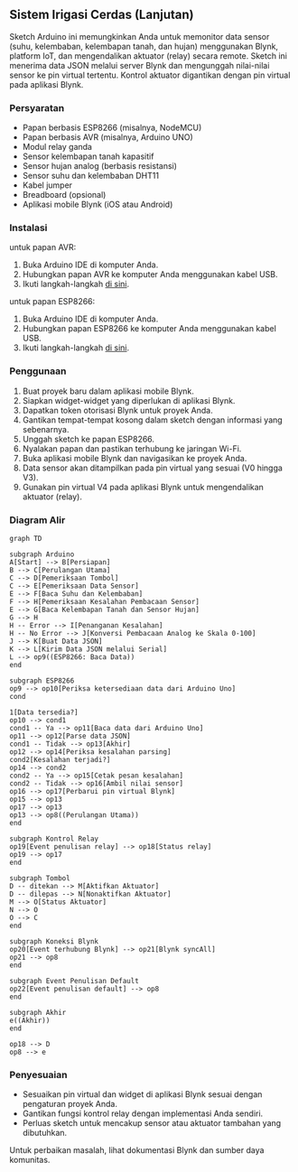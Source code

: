 ## Sistem Irigasi Cerdas (Lanjutan)

Sketch Arduino ini memungkinkan Anda untuk memonitor data sensor (suhu, kelembaban, kelembapan tanah, dan hujan) menggunakan Blynk, platform IoT, dan mengendalikan aktuator (relay) secara remote. Sketch ini menerima data JSON melalui server Blynk dan mengunggah nilai-nilai sensor ke pin virtual tertentu. Kontrol aktuator digantikan dengan pin virtual pada aplikasi Blynk.

### Persyaratan

- Papan berbasis ESP8266 (misalnya, NodeMCU)
- Papan berbasis AVR (misalnya, Arduino UNO)
- Modul relay ganda
- Sensor kelembapan tanah kapasitif
- Sensor hujan analog (berbasis resistansi)
- Sensor suhu dan kelembaban DHT11
- Kabel jumper
- Breadboard (opsional)
- Aplikasi mobile Blynk (iOS atau Android)

### Instalasi

untuk papan AVR:

1. Buka Arduino IDE di komputer Anda.
2. Hubungkan papan AVR ke komputer Anda menggunakan kabel USB.
3. Ikuti langkah-langkah [di sini](https://github.com/1999AZZAR/Smart-Irrigation-System/blob/master/code/advance/code1/readme_id.md).

untuk papan ESP8266:

1. Buka Arduino IDE di komputer Anda.
2. Hubungkan papan ESP8266 ke komputer Anda menggunakan kabel USB.
3. Ikuti langkah-langkah [di sini](https://github.com/1999AZZAR/Smart-Irrigation-System/blob/master/code/advance/code2/blynk/readme_id.md).

### Penggunaan

1. Buat proyek baru dalam aplikasi mobile Blynk.
2. Siapkan widget-widget yang diperlukan di aplikasi Blynk.
3. Dapatkan token otorisasi Blynk untuk proyek Anda.
4. Gantikan tempat-tempat kosong dalam sketch dengan informasi yang sebenarnya.
5. Unggah sketch ke papan ESP8266.
6. Nyalakan papan dan pastikan terhubung ke jaringan Wi-Fi.
7. Buka aplikasi mobile Blynk dan navigasikan ke proyek Anda.
8. Data sensor akan ditampilkan pada pin virtual yang sesuai (V0 hingga V3).
9. Gunakan pin virtual V4 pada aplikasi Blynk untuk mengendalikan aktuator (relay).

### Diagram Alir

```mermaid
graph TD

subgraph Arduino
A[Start] --> B[Persiapan]
B --> C[Perulangan Utama]
C --> D[Pemeriksaan Tombol]
C --> E[Pemeriksaan Data Sensor]
E --> F[Baca Suhu dan Kelembaban]
F --> H[Pemeriksaan Kesalahan Pembacaan Sensor]
E --> G[Baca Kelembapan Tanah dan Sensor Hujan]
G --> H
H -- Error --> I[Penanganan Kesalahan]
H -- No Error --> J[Konversi Pembacaan Analog ke Skala 0-100]
J --> K[Buat Data JSON]
K --> L[Kirim Data JSON melalui Serial]
L --> op9((ESP8266: Baca Data))
end

subgraph ESP8266
op9 --> op10[Periksa ketersediaan data dari Arduino Uno]
cond

1[Data tersedia?]
op10 --> cond1
cond1 -- Ya --> op11[Baca data dari Arduino Uno]
op11 --> op12[Parse data JSON]
cond1 -- Tidak --> op13[Akhir]
op12 --> op14[Periksa kesalahan parsing]
cond2[Kesalahan terjadi?]
op14 --> cond2
cond2 -- Ya --> op15[Cetak pesan kesalahan]
cond2 -- Tidak --> op16[Ambil nilai sensor]
op16 --> op17[Perbarui pin virtual Blynk]
op15 --> op13
op17 --> op13
op13 --> op8((Perulangan Utama))
end

subgraph Kontrol Relay
op19[Event penulisan relay] --> op18[Status relay]
op19 --> op17
end

subgraph Tombol
D -- ditekan --> M[Aktifkan Aktuator]
D -- dilepas --> N[Nonaktifkan Aktuator]
M --> O[Status Aktuator]
N --> O
O --> C
end

subgraph Koneksi Blynk
op20[Event terhubung Blynk] --> op21[Blynk syncAll]
op21 --> op8
end

subgraph Event Penulisan Default
op22[Event penulisan default] --> op8
end

subgraph Akhir
e((Akhir))
end

op18 --> D
op8 --> e
```

### Penyesuaian

- Sesuaikan pin virtual dan widget di aplikasi Blynk sesuai dengan pengaturan proyek Anda.
- Gantikan fungsi kontrol relay dengan implementasi Anda sendiri.
- Perluas sketch untuk mencakup sensor atau aktuator tambahan yang dibutuhkan.

Untuk perbaikan masalah, lihat dokumentasi Blynk dan sumber daya komunitas.
